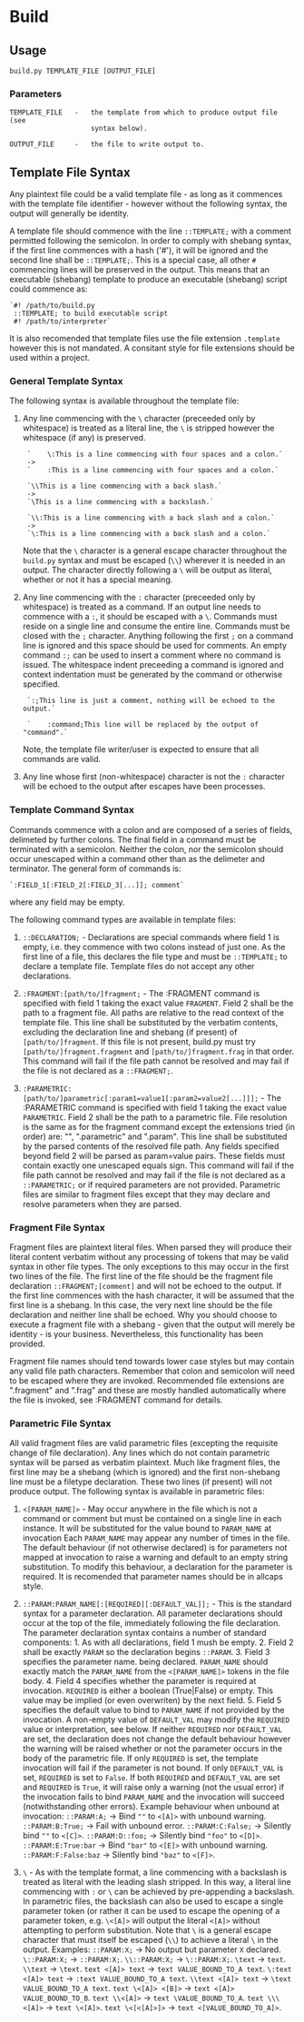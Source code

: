 # Build

## Usage

    build.py TEMPLATE_FILE [OUTPUT_FILE]

### Parameters

    TEMPLATE_FILE   -   the template from which to produce output file (see
                        syntax below).
    
    OUTPUT_FILE     -   the file to write output to.
    
## Template File Syntax

Any plaintext file could be a valid template file - as long as it commences
with the template file identifier - however without the following syntax, the
output will generally be identity.

A template file should commence with the line `::TEMPLATE;` with a comment
permitted following the semicolon. In order to comply with shebang syntax, if
the first line commences with a hash ('#'), it will be ignored and the second
line shall be `::TEMPLATE;`. This is a special case, all other `#` commencing
lines will be preserved in the output. This means that an executable (shebang)
template to produce an executable (shebang) script could commence as:

    `#! /path/to/build.py
     ::TEMPLATE; to build executable script
     #! /path/to/interpreter`

It is also recomended that template files use the file extension `.template`
however this is not mandated. A consitant style for file extensions should be
used within a project.

### General Template Syntax

The following syntax is available throughout the template file:

1. Any line commencing with the `\` character (preceeded only by whitespace)
   is treated as a literal line, the `\` is stripped however the whitespace
   (if any) is preserved.
   
        `    \:This is a line commencing with four spaces and a colon.`
        ->
        `    :This is a line commencing with four spaces and a colon.`
        
        `\\This is a line commencing with a back slash.`
        ->
        `\This is a line commencing with a backslash.`
        
        `\\:This is a line commencing with a back slash and a colon.`
        ->
        `\:This is a line commencing with a back slash and a colon.`

   Note that the `\` character is a general escape character throughout the
   `build.py` syntax and must be escaped (`\\`) wherever it is needed in an
   output. The character directly following a `\` will be output as literal,
   whether or not it has a special meaning.
   
2. Any line commencing with the `:` character (preceeded only by whitespace)
   is treated as a command. If an output line needs to commence with a `:`, it
   should be escaped with a `\`. Commands must reside on a single line and
   consume the entire line. Commands must be closed with the `;` character.
   Anything following the first `;` on a command line is ignored and this
   space should be used for comments. An empty command `:;` can be used to
   insert a comment where no command is issued. The whitespace indent
   preceeding a command is ignored and context indentation must be generated
   by the command or otherwise specified.
   
        `:;This line is just a comment, nothing will be echoed to the output.`
    
        `    :command;This line will be replaced by the output of "command".`

   Note, the template file writer/user is expected to ensure that all commands
   are valid.

3. Any line whose first (non-whitespace) character is not the `:` character
   will be echoed to the output after escapes have been processes.

### Template Command Syntax

Commands commence with a colon and are composed of a series of fields,
delimeted by further colons. The final field in a command must be terminated
with a semicolon. Neither the colon, nor the semicolon should occur unescaped
within a command other than as the delimeter and terminator. The general form
of commands is:

    `:FIELD_1[:FIELD_2[:FIELD_3[...]]; comment`

where any field may be empty.

The following command types are available in template files:

1. `::DECLARATION;`
            -   Declarations are special commands where field 1 is empty, i.e.
                they commence with two colons instead of just one. As the
                first line of a file, this declares the file type and must be
                `::TEMPLATE;` to declare a template file. Template files do
                not accept any other declarations.

2. `:FRAGMENT:[path/to/]fragment;`
            -   The :FRAGMENT command is specified with field 1 taking the
                exact value `FRAGMENT`. Field 2 shall be the path to a
                fragment file. All paths are relative to the read context of
                the template file. This line shall be substituted by the
                verbatim contents, excluding the declaration line and shebang
                (if present) of `[path/to/]fragment`. If this file is not
                present, build.py must try `[path/to/]fragment.fragment` and
                `[path/to/]fragment.frag` in that order. This command will
                fail if the file path cannot be resolved and may fail if the
                file is not declared as a `::FRAGMENT;`.

3. `:PARAMETRIC:[path/to/]parametric[:param1=value1[:param2=value2[...]]];`
            -   The :PARAMETRIC command is specified with field 1 taking the
                exact value `PARAMETRIC`. Field 2 shall be the path to a
                parametric file. File resolution is the same as for the
                fragment command except the extensions tried (in order) are:
                "", ".parametric" and ".param". This line shall be substituted
                by the parsed contents of the resolved file path. Any fields
                specified beyond field 2 will be parsed as param=value pairs.
                These fields must contain exactly one unescaped equals sign.
                This command will fail if the file path cannot be resolved and
                may fail if the file is not declared as a `::PARAMETRIC;` or
                if required parameters are not provided. Parametric files are
                similar to fragment files except that they may declare and
                resolve parameters when they are parsed.

### Fragment File Syntax

Fragment files are plaintext literal files. When parsed they will produce 
their literal content verbatim without any processing of tokens that may be
valid syntax in other file types. The only exceptions to this may occur in the
first two lines of the file. The first line of the file should be the fragment
file declaration `::FRAGMENT;[comment]` and will not be echoed to the output.
If the first line commences with the hash character, it will be assumed that
the first line is a shebang. In this case, the very next line should be the
file declaration and neither line shall be echoed. Why you should choose to
execute a fragment file with a shebang - given that the output will merely be
identity - is your business. Nevertheless, this functionality has been
provided.

Fragment file names should tend towards lower case styles but may contain any
valid file path characters. Remember that colon and semicolon will need to be
escaped where they are invoked. Recommended file extensions are ".fragment"
and ".frag" and these are mostly handled automatically where the file is
invoked, see :FRAGMENT command for details.

### Parametric File Syntax

All valid fragment files are valid parametric files (excepting the requisite
change of file declaration). Any lines which do not contain parametric syntax
will be parsed as verbatim plaintext. Much like fragment files, the first line
may be a shebang (which is ignored) and the first non-shebang line must be a
filetype declaration. These two lines (if present) will not produce output.
The following syntax is available in parametric files:

1. `<[PARAM_NAME]>`
        -   May occur anywhere in the file which is not a command or comment
            but must be contained on a single line in each instance. It will
            be substituted for the value bound to `PARAM_NAME` at invocation
            Each `PARAM_NAME` may appear any number of times in the file. The
            default behaviour (if not otherwise declared) is for parameters
            not mapped at invocation to raise a warning and default to an
            empty string substitution. To modify this behaviour, a declaration
            for the parameter is required. It is recomended that parameter
            names should be in allcaps style.

2. `::PARAM:PARAM_NAME[:[REQUIRED][:DEFAULT_VAL]];`
        -   This is the standard syntax for a parameter declaration. All
            parameter declarations should occur at the top of the file,
            immediately following the file declaration. The parameter
            declaration syntax contains a number of standard components:
                1. As with all declarations, field 1 mush be empty.
                2. Field 2 shall be exactly `PARAM` so the declaration begins
                   `::PARAM`.
                3. Field 3 specifies the parameter name. being declared.
                   `PARAM_NAME` should exactly match the `PARAM_NAME` from the
                   `<[PARAM_NAME]>` tokens in the file body.
                4. Field 4 specifies whether the parameter is required at
                   invocation. `REQUIRED` is either a boolean (True|False) or
                   empty. This value may be implied (or even overwriten) by
                   the next field.
                5. Field 5 specifies the default value to bind to `PARAM_NAME`
                   if not provided by the invocation. A non-empty value of
                   `DEFAULT_VAL` may modify the `REQUIRED` value or
                   interpretation, see below.
            If neither `REQUIRED` nor `DEFAULT_VAL` are set, the declaration
            does not change the default behaviour however the warning will be
            raised whether or not the parameter occurs in the body of the
            parametric file. If only `REQUIRED` is set, the template
            invocation will fail if the parameter is not bound. If only
            `DEFAULT_VAL` is set, `REQUIRED` is set to `False`. If both
            `REQUIRED` and `DEFAULT_VAL` are set and `REQUIRED` is `True`, it
            will raise only a warning (not the usual error) if the invocation
            fails to bind `PARAM_NAME` and the invocation will succeed
            (notwithstanding other errors). Example behaviour when unbound at
            invocation:
                `::PARAM:A;`            -> Bind `""` to `<[A]>` with unbound
                                           warning.
                `::PARAM:B:True;`       -> Fail with unbound error.
                `::PARAM:C:False;`      -> Silently bind `""` to `<[C]>`.
                `::PARAM:D::foo;`       -> Silently bind `"foo"` to `<[D]>`.
                `::PARAM:E:True:bar`    -> Bind `"bar"` to `<[E]>` with
                                           unbound warning.
                `::PARAM:F:False:baz`   -> Silently bind `"baz"` to `<[F]>`.

3. `\`  -   As with the template format, a line commencing with a backslash is
            treated as literal with the leading slash stripped. In this way, a
            literal line commencing with `:` or `\` can be achieved by
            pre-appending a backslash. In parametric files, the backslash can
            also be used to escape a single parameter token (or rather it can
            be used to escape the opening of a parameter token, e.g. `\<[A]>`
            will output the literal `<[A]>` without attempting to perform
            substitution. Note that `\` is a general escape character that
            must itself be escaped (`\\`) to achieve a literal `\` in the
            output.
            Examples:
                `::PARAM:X;`        ->  No output but parameter `X` declared.
                `\::PARAM:X;`       ->  `::PARAM:X;`.
                `\\::PARAM:X;`      ->  `\::PARAM:X;`.
                `\text`             ->  `text`.
                `\\text`            ->  `\text`.
                `text <[A]> text`   ->  `text VALUE_BOUND_TO_A text`.
                `\:text <[A]> text` ->  `:text VALUE_BOUND_TO_A text`.
                `\\text <[A]> text` ->  `\text VALUE_BOUND_TO_A text`.
                `text \<[A]> <[B]>` ->  `text <[A]> VALUE_BOUND_TO_B`.
                `text \\<[A]>`      ->  `text \VALUE_BOUND_TO_A`.
                `text \\\<[A]>`     ->  `text \<[A]>`.
                `text \<[<[A]>]>`   ->  `text <[VALUE_BOUND_TO_A]>`.
